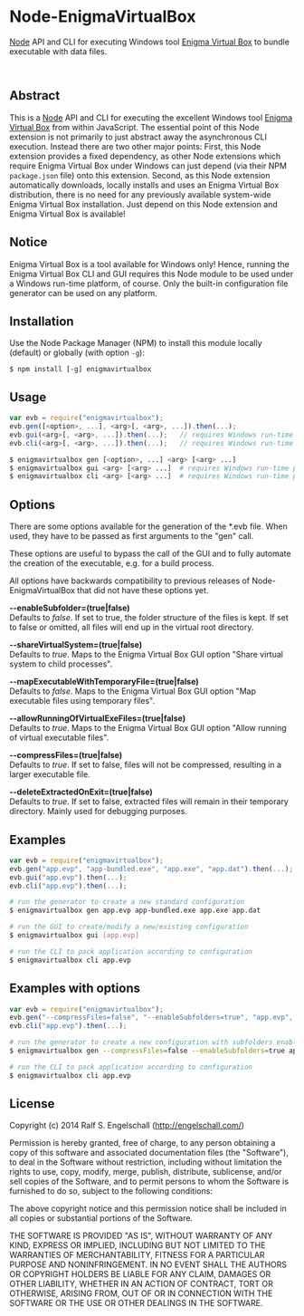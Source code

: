 
Node-EnigmaVirtualBox
=====================

[Node](http://nodejs.org/) API and CLI for executing Windows tool [Enigma Virtual Box](http://enigmaprotector.com/en/aboutvb.html)
to bundle executable with data files.

<p/>
<img src="https://nodei.co/npm/node-enigmavirtualbox.png?downloads=true&stars=true" alt=""/>

<p/>
<img src="https://david-dm.org/rse/node-enigmavirtualbox.png" alt=""/>

Abstract
--------

This is a [Node](http://nodejs.org/) API and CLI for executing the excellent Windows
tool [Enigma Virtual Box](http://enigmaprotector.com/en/aboutvb.html) from within
JavaScript. The essential point of this Node extension is not primarily
to just abstract away the asynchronous CLI execution. Instead there are
two other major points: First, this Node extension provides a fixed
dependency, as other Node extensions which require Enigma Virtual Box
under Windows can just depend (via their NPM `package.json` file) onto
this extension. Second, as this Node extension automatically downloads,
locally installs and uses an Enigma Virtual Box distribution, there is
no need for any previously available system-wide Enigma Virtual Box
installation. Just depend on this Node extension and Enigma Virtual Box
is available!

Notice
------

Enigma Virtual Box is a tool available for Windows only! Hence, running
the Enigma Virtual Box CLI and GUI requires this Node module to be
used under a Windows run-time platform, of course. Only the built-in
configuration file generator can be used on any platform.

Installation
------------

Use the Node Package Manager (NPM) to install this module
locally (default) or globally (with option `-g`):

    $ npm install [-g] enigmavirtualbox

Usage
-----

```js
var evb = require("enigmavirtualbox");
evb.gen([<option>, ...], <arg>[, <arg>, ...]).then(...);
evb.gui(<arg>[, <arg>, ...]).then(...);   // requires Windows run-time platform
evb.cli(<arg>[, <arg>, ...]).then(...);   // requires Windows run-time platform
```

```sh
$ enigmavirtualbox gen [<option>, ...] <arg> [<arg> ...]
$ enigmavirtualbox gui <arg> [<arg> ...]  # requires Windows run-time platform
$ enigmavirtualbox cli <arg> [<arg> ...]  # requires Windows run-time platform
```

Options
-------

There are some options available for the generation of the *.evb file.
When used, they have to be passed as first arguments to the "gen" call.

These options are useful to bypass the call of the GUI and to fully automate the
creation of the executable, e.g. for a build process.

All options have backwards compatibility to previous releases of Node-EnigmaVirtualBox
that did not have these options yet.

**--enableSubfolder=(true|false)**  
Defaults to *false*. If set to true, the folder structure of the files is kept.
If set to false or omitted, all files will end up in the virtual root directory.

**--shareVirtualSystem=(true|false)**  
Defaults to *true*. Maps to the Enigma Virtual Box GUI option "Share virtual system
to child processes".

**--mapExecutableWithTemporaryFile=(true|false)**  
Defaults to *false*. Maps to the Enigma Virtual Box GUI option "Map executable files
using temporary files".

**--allowRunningOfVirtualExeFiles=(true|false)**  
Defaults to *true*. Maps to the Enigma Virtual Box GUI option "Allow running of virtual
executable files".

**--compressFiles=(true|false)**  
Defaults to *true*. If set to false, files will not be compressed, resulting in a
larger executable file.

**--deleteExtractedOnExit=(true|false)**  
Defaults to *true*. If set to false, extracted files will remain in their temporary
directory. Mainly used for debugging purposes.

Examples
--------

```js
var evb = require("enigmavirtualbox");
evb.gen("app.evp", "app-bundled.exe", "app.exe", "app.dat").then(...);
evb.gui("app.evp").then(...);
evb.cli("app.evp").then(...);
```

```sh
# run the generator to create a new standard configuration
$ enigmavirtualbox gen app.evp app-bundled.exe app.exe app.dat

# run the GUI to create/modify a new/existing configuration
$ enigmavirtualbox gui [app.evp]

# run the CLI to pack application according to configuration
$ enigmavirtualbox cli app.evp
```

Examples with options
---------------------

```js
var evb = require("enigmavirtualbox");
evb.gen("--compressFiles=false", "--enableSubfolders=true", "app.evp", "app-bundled.exe", "app.exe", "app.dat", "subfolder\\file.dat").then(...);
evb.cli("app.evp").then(...);
```

```sh
# run the generator to create a new configuration with subfolders enabled and no compression
$ enigmavirtualbox gen --compressFiles=false --enableSubfolders=true app.evp app-bundled.exe app.exe app.dat subfolder\file.dat

# run the CLI to pack application according to configuration
$ enigmavirtualbox cli app.evp
```



License
-------

Copyright (c) 2014 Ralf S. Engelschall (http://engelschall.com/)

Permission is hereby granted, free of charge, to any person obtaining
a copy of this software and associated documentation files (the
"Software"), to deal in the Software without restriction, including
without limitation the rights to use, copy, modify, merge, publish,
distribute, sublicense, and/or sell copies of the Software, and to
permit persons to whom the Software is furnished to do so, subject to
the following conditions:

The above copyright notice and this permission notice shall be included
in all copies or substantial portions of the Software.

THE SOFTWARE IS PROVIDED "AS IS", WITHOUT WARRANTY OF ANY KIND,
EXPRESS OR IMPLIED, INCLUDING BUT NOT LIMITED TO THE WARRANTIES OF
MERCHANTABILITY, FITNESS FOR A PARTICULAR PURPOSE AND NONINFRINGEMENT.
IN NO EVENT SHALL THE AUTHORS OR COPYRIGHT HOLDERS BE LIABLE FOR ANY
CLAIM, DAMAGES OR OTHER LIABILITY, WHETHER IN AN ACTION OF CONTRACT,
TORT OR OTHERWISE, ARISING FROM, OUT OF OR IN CONNECTION WITH THE
SOFTWARE OR THE USE OR OTHER DEALINGS IN THE SOFTWARE.

